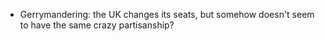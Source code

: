 - Gerrymandering: the UK changes its seats, but somehow doesn't seem to have the same crazy partisanship?
